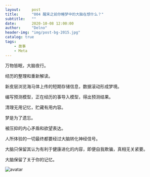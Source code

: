 ```yaml
---
layout:     post
title:      "004 醒来之前你睡梦中的大脑在想什么？"
subtitle:   ""
date:       2020-10-08 12:00:00
author:     "Delno"
header-img: "img/post-bg-2015.jpg"
catalog: true
tags:
    - 故事
    - Meta
---
```






万物皆眠，大脑夜行。



经历的整理和重新解读。

新皮层浏览海马体上传的短期存储信息，数据滚动形成梦境。

编写预测模型，正在经历的事导入模型，得出预测结果。

清理无用记忆，贮藏有用内容。



梦是为了遗忘。

被压抑的内心矛盾和欲望表达。



人所体验的一切最终都要经过大脑转化神经信号。

大脑只保留其认为有利于健康进化的内容，即便自我欺骗，真相无关紧要。



大脑保留了关于你的记忆。



![avatar](https://cdn.nlark.com/yuque/0/2020/png/759484/1592052657728-51101507-9dfd-47ff-bc89-c3aa714d0805.png)